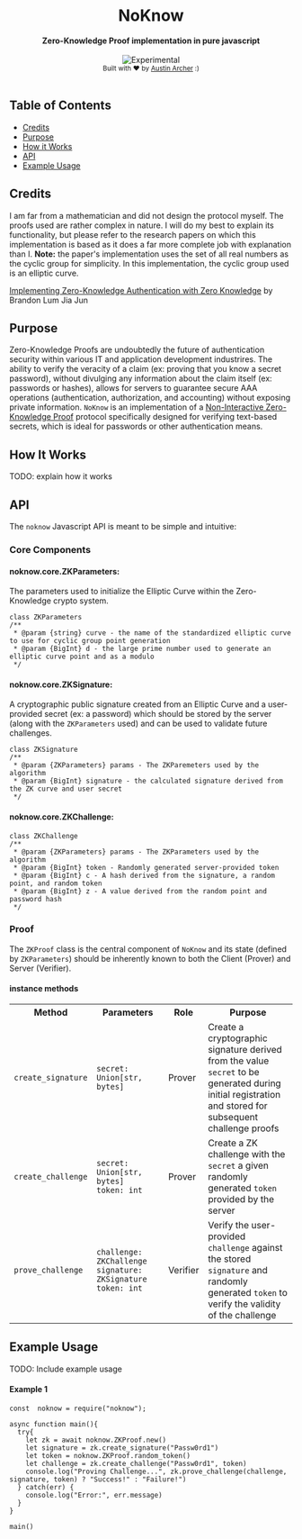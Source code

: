 <h1 align="center">NoKnow</h1>
<div align="center">
  <strong>Zero-Knowledge Proof implementation in pure javascript</strong>
</div>
<br />
<div align="center">
  <img src="http://badges.github.io/stability-badges/dist/experimental.svg" alt="Experimental" />
</div>
<div align="center">
  <sub>
    Built with ❤︎ by <a href="https://www.linkedin.com/in/austinarcher/">Austin Archer</a> :)
  </sub>
</div>
<br />



## Table of Contents
- [Credits](#credits)
- [Purpose](#purpose)
- [How it Works](#how-it-works)
- [API](#api)
- [Example Usage](#example-usage)


## Credits
I am far from a mathematician and did not design the protocol myself. The proofs used are rather complex in nature. I will do my best to explain its functionality, but please refer to the research papers on which this implementation is based as it does a far more complete job with explanation than I. **Note:** the paper's implementation uses the set of all real numbers as the cyclic group for simplicity. In this implementation, the cyclic group used is an elliptic curve.

[Implementing Zero-Knowledge Authentication with Zero Knowledge](https://ojs.pythonpapers.org/index.php/tppm/article/view/155) by Brandon Lum Jia Jun


## Purpose
Zero-Knowledge Proofs are undoubtedly the future of authentication security within various IT and application development industrires. The ability to verify the veracity of a claim (ex: proving that you know a secret password), without divulging any information about the claim itself (ex: passwords or hashes), allows for servers to guarantee secure AAA operations (authentication, authorization, and accounting) without exposing private information. `NoKnow` is an implementation of a [Non-Interactive Zero-Knowledge Proof](https://en.wikipedia.org/wiki/Non-interactive_zero-knowledge_proof) protocol specifically designed for verifying text-based secrets, which is ideal for passwords or other authentication means.


## How It Works
TODO: explain how it works

## API

The `noknow` Javascript API is meant to be simple and intuitive:

### Core Components

#### noknow.core.ZKParameters:
The parameters used to initialize the Elliptic Curve within the Zero-Knowledge crypto system.

    class ZKParameters
    /**
     * @param {string} curve - the name of the standardized elliptic curve to use for cyclic group point generation
     * @param {BigInt} d - the large prime number used to generate an elliptic curve point and as a modulo
     */
        
#### noknow.core.ZKSignature:
A cryptographic public signature created from an Elliptic Curve and a user-provided secret (ex: a password) which should be stored by the server (along with the `ZKParameters` used) and can be used to validate future challenges.


    class ZKSignature
    /**
     * @param {ZKParameters} params - The ZKParemeters used by the algorithm
     * @param {BigInt} signature - the calculated signature derived from the ZK curve and user secret
     */


#### noknow.core.ZKChallenge:

    class ZKChallenge
    /**
     * @param {ZKParameters} params - The ZKParameters used by the algorithm
     * @param {BigInt} token - Randomly generated server-provided token
     * @param {BigInt} c - A hash derived from the signature, a random point, and random token
     * @param {BigInt} z - A value derived from the random point and password hash
     */        
        
### Proof
 
The `ZKProof` class is the central component of `NoKnow` and its state (defined by `ZKParameters`) should be inherently known to both the Client (Prover) and Server (Verifier).

#### instance methods
<table>
  <tr>
    <th>Method</th>
    <th><img width=600 />Parameters</th>
    <th>Role</th>
    <th>Purpose</th>
  </tr>
  <tr>
    <td><code>create_signature</code></td>
    <td><code>secret: Union[str, bytes]</code></td>
    <td>Prover</td>
    <td>Create a cryptographic signature derived from the value <code>secret</code> to be generated during initial registration and stored for subsequent challenge proofs</td>
  </tr>
  <tr>
    <td><code>create_challenge</code></td>
    <td><code>secret: Union[str, bytes]</code> <br /> <code>token: int</code></td>
    <td>Prover</td>
    <td>Create a ZK challenge with the <code>secret</code> a given randomly generated <code>token</code> provided by the server</td>
  </tr>
  <tr>
    <td><code>prove_challenge</code></td>
    <td><code>challenge: ZKChallenge</code> <br /> <code>signature: ZKSignature</code> <br /> <code>token: int</code></td>
    <td>Verifier</td>
    <td>Verify the user-provided <code>challenge</code> against the stored <code>signature</code> and randomly generated <code>token</code> to verify the validity of the challenge</td>
  </tr>
</table>


## Example Usage
TODO: Include example usage

#### Example 1
    const  noknow = require("noknow");

    async function main(){
      try{
        let zk = await noknow.ZKProof.new()
        let signature = zk.create_signature("Passw0rd1")
        let token = noknow.ZKProof.random_token()
        let challenge = zk.create_challenge("Passw0rd1", token)
        console.log("Proving Challenge...", zk.prove_challenge(challenge, signature, token) ? "Success!" : "Failure!")
      } catch(err) {
        console.log("Error:", err.message)
      }
    }

    main()

